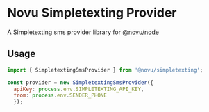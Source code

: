 # Novu Simpletexting Provider

A Simpletexting sms provider library for [@novu/node](https://github.com/novuhq/novu)

## Usage

```javascript
import { SimpletextingSmsProvider } from '@novu/simpletexting';

const provider = new SimpletextingSmsProvider({
  apiKey: process.env.SIMPLETEXTING_API_KEY,
  from: process.env.SENDER_PHONE
  });
```
